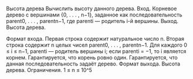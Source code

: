 Высота дерева
Вычислить высоту данного дерева.
Вход. Корневое дерево с вершинами {0, . . . , n−1}, заданное как последовательность parent0, . . . , parentn−1, где parenti — родитель i-й вершины.
Выход. Высота дерева.

Формат входа.
Первая строка содержит натуральное число n. Вторая строка содержит n целых чисел parent0, . . . , parentn−1.
Для каждого 0 ≤ i ≤ n−1, parenti — родитель вершины i; если parenti = −1, то i является корнем.
Гарантируется, что корень ровно один. Гарантируется, что данная последовательность задаёт дерево.
Формат выхода.
Высота дерева.
Ограничения. 1 ≤ n ≤ 10^5